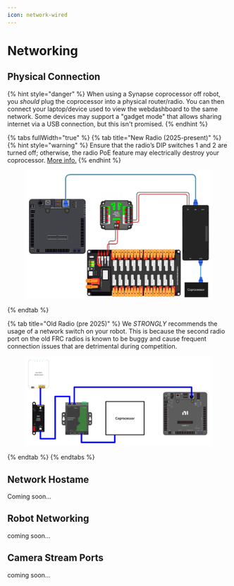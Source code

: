 ```yaml
---
icon: network-wired
---
```


# Networking

## Physical Connection

{% hint style="danger" %}
When using a Synapse coprocessor off robot, you _should_ plug the coprocessor into a physical router/radio. You can then connect your laptop/device used to view the webdashboard to the same network. Some devices may support a "gadget mode" that allows sharing internet via a USB connection, but this isn't promised.&#x20;
{% endhint %}

{% tabs fullWidth="true" %}
{% tab title="New Radio (2025-present)" %}
{% hint style="warning" %}
Ensure that the radio’s DIP switches 1 and 2 are turned off; otherwise, the radio PoE feature may electrically destroy your coprocessor. [More info.](https://frc-radio.vivid-hosting.net/overview/wiring-your-radio#power-over-ethernet-poe-for-downstream-devices)
{% endhint %}

<figure><img src="../../.gitbook/assets/networking-diagram-vividhosting.webp" alt=""><figcaption></figcaption></figure>
{% endtab %}

{% tab title="Old Radio (pre 2025)" %}
We _STRONGLY_ recommends the usage of a network switch on your robot. This is because the second radio port on the old FRC radios is known to be buggy and cause frequent connection issues that are detrimental during competition.

<figure><img src="../../.gitbook/assets/networking-diagram.webp" alt=""><figcaption></figcaption></figure>
{% endtab %}
{% endtabs %}

## Network Hostame

Coming soon...

## Robot Networking

coming soon...

## Camera Stream Ports

coming soon...

